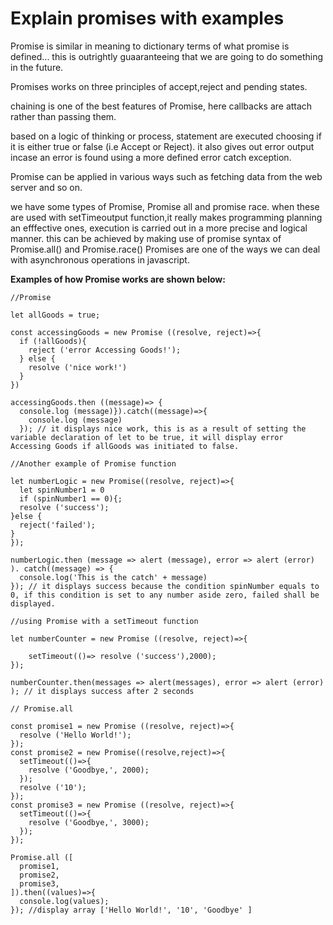 # Explain promises with examples

Promise is similar in meaning to dictionary terms of what promise is defined... this is outrightly guaaranteeing that we are going to do something in the future.

Promises works on three principles of accept,reject and pending states.

chaining is one of the best features of Promise, here callbacks are attach rather than passing them.

based on a logic of thinking or process, statement are executed choosing if it is either true or false (i.e Accept or Reject). it also gives out error output incase an error is found using a more defined error catch exception.

Promise can be applied in various ways such as fetching data from the web server and so on.

we have some types of Promise, Promise all and promise race. when these are used with setTimeoutput function,it really makes programming planning an efffective ones, execution is carried out in a more precise and logical manner. this can be achieved by making use of promise syntax of Promise.all()
and Promise.race()
Promises are one of the ways we can deal with asynchronous operations in javascript.

**Examples of how Promise works are shown below:**
```
//Promise 

let allGoods = true;

const accessingGoods = new Promise ((resolve, reject)=>{
  if (!allGoods){
    reject ('error Accessing Goods!');
  } else {
    resolve ('nice work!')
  }  
})

accessingGoods.then ((message)=> {
  console.log (message)}).catch((message)=>{
    console.log (message)
  }); // it displays nice work, this is as a result of setting the variable declaration of let to be true, it will display error Accessing Goods if allGoods was initiated to false.
```
```
//Another example of Promise function

let numberLogic = new Promise((resolve, reject)=>{
  let spinNumber1 = 0
  if (spinNumber1 == 0){;
  resolve ('success');
}else {
  reject('failed');
}
});

numberLogic.then (message => alert (message), error => alert (error)
). catch((message) => {
  console.log('This is the catch' + message)
}); // it displays success because the condition spinNumber equals to 0, if this condition is set to any number aside zero, failed shall be displayed.
```
```
//using Promise with a setTimeout function

let numberCounter = new Promise ((resolve, reject)=>{
  
    setTimeout(()=> resolve ('success'),2000);
});

numberCounter.then(messages => alert(messages), error => alert (error)
); // it displays success after 2 seconds
```
```
// Promise.all

const promise1 = new Promise ((resolve, reject)=>{
  resolve ('Hello World!');
});
const promise2 = new Promise((resolve,reject)=>{
  setTimeout(()=>{
    resolve ('Goodbye,', 2000);
  });
  resolve ('10');
});
const promise3 = new Promise ((resolve, reject)=>{
  setTimeout(()=>{
    resolve ('Goodbye,', 3000);
  });
});

Promise.all ([
  promise1,
  promise2,
  promise3,
]).then((values)=>{
  console.log(values);
}); //display array ['Hello World!', '10', 'Goodbye' ]
```